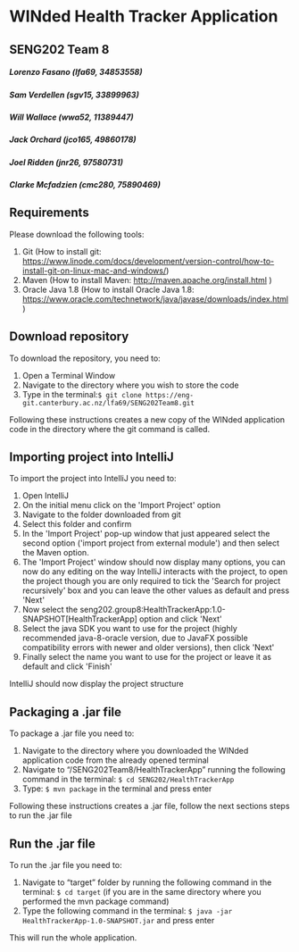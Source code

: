 # WINded Health Tracker Application
## SENG202 Team 8
##### Lorenzo Fasano (lfa69, 34853558)
##### Sam Verdellen (sgv15, 33899963)
##### Will Wallace (wwa52, 11389447)
##### Jack Orchard (jco165, 49860178)
##### Joel Ridden (jnr26, 97580731)
##### Clarke Mcfadzien (cmc280, 75890469)

## Requirements
Please download the following tools:

1. Git (How to install git: https://www.linode.com/docs/development/version-control/how-to-install-git-on-linux-mac-and-windows/)
2. Maven (How to install Maven: http://maven.apache.org/install.html )
3. Oracle Java 1.8 (How to install Oracle Java 1.8: https://www.oracle.com/technetwork/java/javase/downloads/index.html )

## Download repository
To download the repository, you need to:

1. Open a Terminal Window
2. Navigate to the directory where you wish to store the code
3. Type in the terminal:```$ git clone https://eng-git.canterbury.ac.nz/lfa69/SENG202Team8.git```

Following these instructions creates a new copy of the WINded application code in the directory where the git command is called.

## Importing project into IntelliJ

To import the project into IntelliJ you need to:
1. Open IntelliJ
2. On the initial menu click on the 'Import Project' option 
3. Navigate to the folder downloaded from git
4. Select this folder and confirm
5. In the 'Import Project' pop-up window that just appeared select the second option ('import project from external module') and then select the Maven option.
6. The 'Import Project' window should now display many options, you can now do any editing on the way IntelliJ interacts with the project, to open the project though you are only required to tick the 'Search for project recursively' box and you can leave the other values as default and press 'Next'
7. Now select the seng202.group8:HealthTrackerApp:1.0-SNAPSHOT[HealthTrackerApp] option and click 'Next'
8. Select the java SDK you want to use for the project (highly recommended java-8-oracle version, due to JavaFX possible compatibility errors with newer and older versions), then click 'Next'
9. Finally select the name you want to use for the project or leave it as default and click 'Finish'

IntelliJ should now display the project structure

## Packaging a .jar file

To package a .jar file you need to:

1. Navigate to the directory where you downloaded the WINded application code from the already opened terminal
2. Navigate to “/SENG202Team8/HealthTrackerApp” running the following command in the terminal: ```$ cd SENG202/HealthTrackerApp```
3. Type: ```$ mvn package``` in the terminal and press enter

Following these instructions creates a .jar file, follow the next sections steps to run the .jar file



## Run the .jar file 

To run the .jar file you need to:

1. Navigate to “target” folder by running the following command in the terminal: ```$ cd target``` (if you are in the same directory where you performed the mvn package command)
2. Type the following command in the terminal: ```$ java -jar HealthTrackerApp-1.0-SNAPSHOT.jar``` and press enter

This will run the whole application.